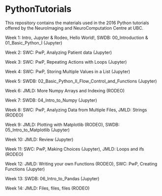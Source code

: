 # PythonTutorials
This repository contains the materials used in the 2016 Python tutorials offered by the NeuroImaging and NeuroComputation Centre at UBC. 

Week 1: Intro, Jupyter & Rodeo, Hello World!, SWDB: 00_Introduction & 01_Basic_Python_I (Jupyter)

Week 2: SWC: PwP, Analyzing Patient data (Jupyter)

Week 3: SWC: PwP, Repeating Actions with Loops (Jupyter)

Week 4: SWC: PwP, Storing Multiple Values in a List (Jupyter)

Week 5: SWDB: 02_Basic_Python_II_Flow_Control_and_Functions (Jupyter)

Week 6: JMLD: More Numpy Arrays and Indexing (RODEO)

Week 7: SWDB: 04_Intro_to_Numpy (Jupyter)

Week 8: SWC: PwP, Analyzing Data from Multiple Files, JMLD: Strings (RODEO)

Week 9: JMLD: Plotting with Matplotlib (RODEO), SWDB: 05_Intro_to_Matplotlib (Jupyter)

Week 10: JMLD: Review (Jupyter)

Week 11: SWC: PwP, Making Choices (Jupyter), JMLD: Loops and ifs (RODEO)

Week 12: JMLD: Writing your own Functions (RODEO), SWC: PwP, Creating Functions (Jupyter)

Week 13: SWDB: 06_Intro_to_Pandas (Jupyter)

Week 14: JMLD: Files, files, files (RODEO)
